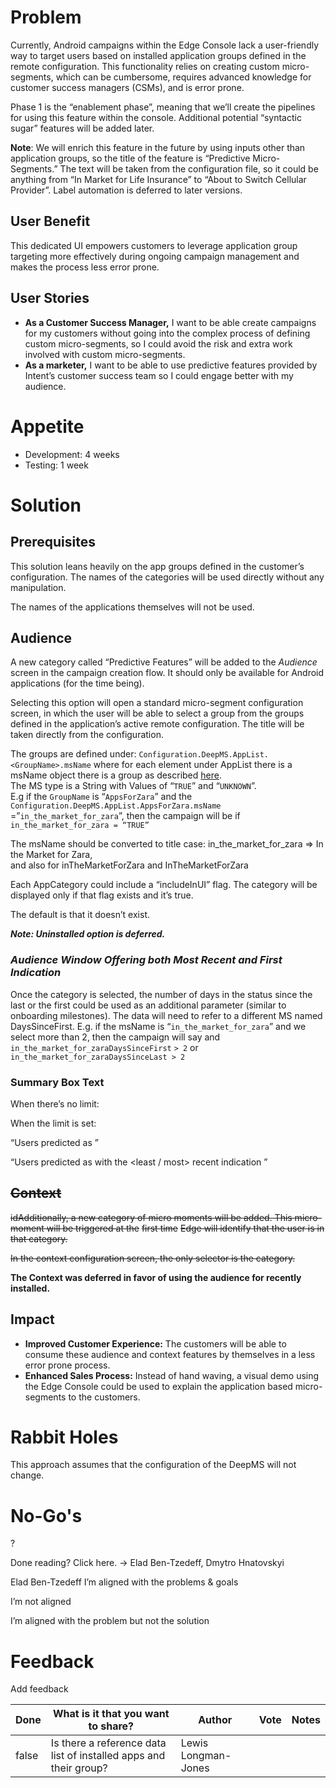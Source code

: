 # Problem

Currently, Android campaigns within the Edge Console lack a user-friendly way to target users based on installed application groups defined in the remote configuration. This functionality relies on creating custom micro-segments, which can be cumbersome, requires advanced knowledge for customer success managers (CSMs), and is error prone.

Phase 1 is the “enablement phase”, meaning that we’ll create the pipelines for using this feature within the console. Additional potential “syntactic sugar” features will be added later.

**Note**: We will enrich this feature in the future by using inputs other than application groups, so the title of the feature is “Predictive Micro-Segments.” The text will be taken from the configuration file, so it could be anything from “In Market for Life Insurance” to “About to Switch Cellular Provider”. Label automation is deferred to later versions.

## User Benefit

This dedicated UI empowers customers to leverage application group targeting more effectively during ongoing campaign management and makes the process less error prone. 

## User Stories

- **As a Customer Success Manager,** I want to be able create campaigns for my customers without going into the complex process of defining custom micro-segments, so I could avoid the risk and extra work involved with custom micro-segments.
- **As a marketer,** I want to be able to use predictive features provided by Intent’s customer success team so I could engage better with my audience.



# Appetite

- Development: 4 weeks
- Testing: 1 week



# Solution

## Prerequisites

This solution leans heavily on the app groups defined in the customer’s configuration. The names of the categories will be used directly without any manipulation.

The names of the applications themselves will not be used.

## Audience

A new category called “Predictive Features” will be added to the *Audience* screen in the campaign creation flow. It should only be available for Android applications (for the time being).





Selecting this option will open a standard micro-segment configuration screen, in which the user will be able to select a group from the groups defined in the application’s active remote configuration. The title will be taken directly from the configuration.

The groups are defined under: `Configuration.DeepMS.AppList.<GroupName>.msName` where for each element under AppList there is a msName object there is a group as described [here](https://coda.io/d/_dySAKuGmmhr/Version-2020-02-20-02-20_sudVA#_lu2wY).  
The MS type is a String with Values of “`TRUE`” and “`UNKNOWN`”.  
E.g if the `GroupName` is “`AppsForZara`” and the `Configuration.DeepMS.AppList.AppsForZara.msName` =”`in_the_market_for_zara`”, then the campaign will be if `in_the_market_for_zara = “TRUE”`

The msName should be converted to title case:  in_the_market_for_zara => In the Market for Zara,  
and also for inTheMarketForZara and InTheMarketForZara

Each AppCategory could include a “includeInUI” flag. The category will be displayed only if that flag exists and it’s true.

The default is that it doesn’t exist.

***Note: Uninstalled option is deferred.***

### ***Audience Window Offering both Most Recent and First Indication***





Once the category is selected, the number of days in the status since the last or the first could be used as an additional parameter (similar to onboarding milestones). The data will need to refer to a different MS named <msName>DaysSinceFirst. E.g. if the msName is “`in_the_market_for_zara`” and we select more than 2, then the campaign will say and `in_the_market_for_zaraDaysSinceFirst` `> 2` or `in_the_market_for_zaraDaysSinceLast > 2`



### Summary Box Text

When there’s no limit:

When the limit is set:

“Users predicted as <category>”

“Users predicted as <category> with the <least / most> recent indication <days condition>”

## ~~Context~~

~~idAdditionally, a new category of micro moments will be added. This micro-moment will be triggered at the~~ ~~first time~~ ~~Edge will identify that the user is in that category.~~



~~In the context configuration screen, the only selector is the category.~~



**The Context was deferred in favor of using the audience for recently installed.**

## Impact

- **Improved Customer Experience:** The customers will be able to consume these audience and context features by themselves in a less error prone process.
- **Enhanced Sales Process:** Instead of hand waving, a visual demo using the Edge Console could be used to explain the application based micro-segments to the customers.

# Rabbit Holes

This approach assumes that the configuration of the DeepMS will not change.

# No-Go's

?



Done reading? Click here. → Elad Ben-Tzedeff, Dmytro Hnatovskyi

Elad Ben-Tzedeff I’m aligned with the problems & goals

 I’m not aligned

 I’m aligned with the problem but not the solution



# Feedback

Add feedback

| Done | What is it that you want to share? | Author | Vote | Notes |
| --- | --- | --- | --- | --- |
| false | Is there a reference data list of installed apps and their group? | Lewis Longman-Jones |  |  |